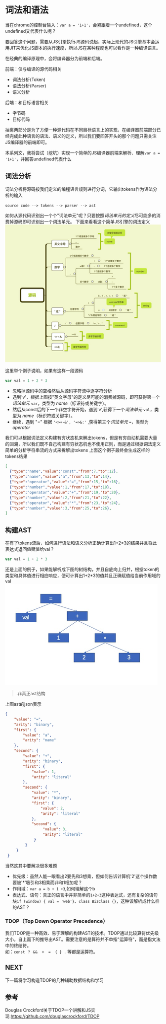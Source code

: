 # 词法和语法
当在chrome的控制台输入：` var a = '1+1' `，会紧跟着一个undefined，这个undefined又代表什么呢？  
  
要回答这个问题，需要从JS引擎执行JS源码说起，实际上现代的JS引擎基本会运用JIT来优化JS脚本的执行速度，所以JS在某种程度也可以看作是一种编译语言。
   
在经典的编译原理中，会将编译器分为前端和后端。
   
前端：仅与编译的源代码相关

- 词法分析(Token)
- 语法分析(Parser)
- 语义分析

后端：和目标语言相关

- 字节码
- 目标代码

抽离两部分是为了方便一种源代码在不同目标语言上的实现，在编译器前端部分已经完成此种语言的语法、语义的定义，所以我们要回答开头的那个问题只需关注JS编译器的前端即可。


本系列文，我将尝试（挖坑）实现一个简单的JS编译器前端来解析、理解` var a = '1+1' `，并回答undefined代表什么
## 词法分析
词法分析将源码按我们定义的编程语言规则进行分词，它输出tokens作为语法分析的输入

`source code --> tokens --> parser --> ast`

如何从源代码识别出一个个"词法单元"呢？只要按照*词法单元的定义*尽可能多的消费掉源码即可识别出一个词法单元。
下面来看看这个简单JS引擎的词法定义
![tokens](../resource/token.png)

这里举个例子说明，如果有这样一段源码

```javascript
var val = 1 + 2 * 3
```

- 忽略掉源码中的空格然后从源码字符流中逐字符分析
- 遇到'v'，根据上图按"英文字母"的定义尽可能的消费掉源码，即可获得第一个*词法单元* `var`，类型为 *name*（标识符或关键字）。
- 然后从const后的下一个非空字符开始，遇到'v',获得下一个*词法单元* `val`，类型为 *name*（标识符或关键字）。
- 继续，遇到 "=" 根据 ` '<>+-&', '=>&:' ` ,获得第三个*词法单元* `=`，类型为 *operator*


我们可以根据词法定义构建有穷状态机来解出tokens，但是有穷自动机需要大量的回溯，所以我们既不自己构建有穷状态机也不使用正则，而是通过根据词法定义简单的分析字符串流的方式来拆解出tokens
上面这个例子最终会生成这样的tokens结果

```json
[
  {"type":"name","value":"const","from":7,"to":12},
  {"type":"name","value":"a","from":13,"to":14},
  {"type":"operator","value":"=","from":15,"to":16},
  {"type":"number","value":1,"from":17,"to":18},
  {"type":"operator","value":"+","from":19,"to":20},
  {"type":"number","value":2,"from":21,"to":22},
  {"type":"operator","value":"*","from":23,"to":24},
  {"type":"number","value":3,"from":25,"to":26},
]
```


## 构建AST
在有了tokens流后，如何进行语法和语义分析正确计算出1+2*3的结果并且将此表达式返回值赋值给val？
```javascript
var val = 1 + 2 * 3
```
还是上面的例子，如果能解析成下图的树结构，并且自底向上归并，根据token的类型和具体值进行相应响应，便可计算出1+2*3的值并且正确赋值给当前作用域的val
![ast](../resource/编译原理/treepng.png)
> 非真正ast结构

上图ast的json表示
```json
{
    "value": "=",
    "arity": "binary",
    "first": {
        "value": "a",
        "arity": "name"
    },
    "second": {
        "value": "+",
        "arity": "binary",
        "first": {
            "value": 1,
            "arity": "literal"
        },
        "second": {
            "value": "*",
            "arity": "binary",
            "first": {
                "value": 2,
                "arity": "literal"
            },
            "second": {
                 "value": 3,
                 "arity": "literal"
             }
         }
     }
 }
```

当然这其中要解决很多难题
- 优先级：虽然人能一眼看出2要先和3想乘，但如何告诉计算机'2'这个操作数要被'*'吸引和3相乘而非和1相加呢？
- 作用域：`var a = b + 1 +3`,如何理解这个b
- 表达式、语句：真正的语言中并非简单的`1+2+3`这种表达式，还有复杂的语句块`if (window) { val = 'web'}`、`class BizClass {}`，这种该解析成什么样的AST？


### TDOP（Top Down Operator Precedence）
我们TDOP是一种高效、易于理解的构建AST的技术。TDOP通过比较算符优先级大小，自上而下的推导出AST。需要注意的是算符并不单指"运算符"，而是指文法中的终结符。    
如：` const ？ &&  +  =  { } . ` 等都是运算符。

## NEXT
下一篇将学习构造TDOP的几种辅助数据结构和学习


## 参考
Douglas Crockford关于TDOP一个讲解和JS实现:https://github.com/douglascrockford/TDOP
